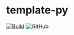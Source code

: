 # template-py

[![Build](https://github.com/alexandrebrilhante/template-py/actions/workflows/python-package.yml/badge.svg)](https://github.com/alexandrebrilhante/template-py/actions/workflows/python-package.yml)
![GitHub](https://img.shields.io/github/license/alexandrebrilhante/template-py)
